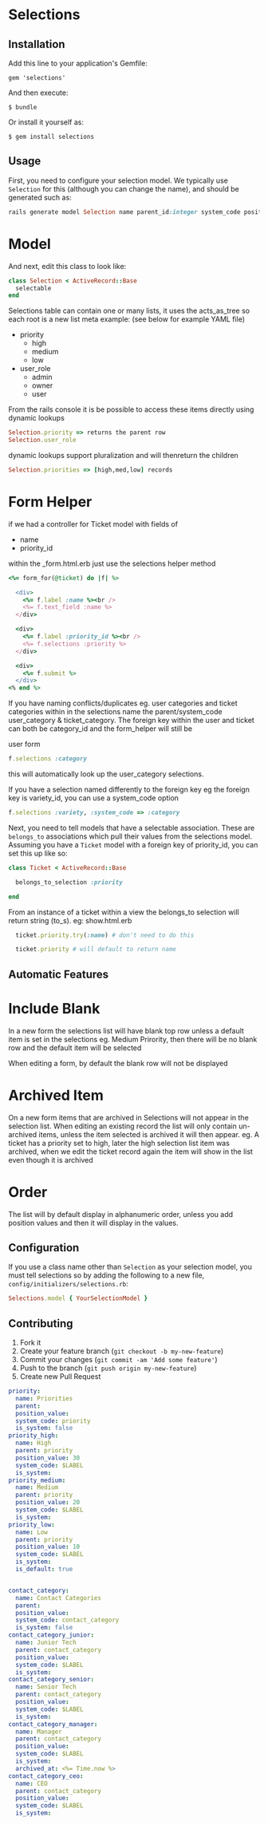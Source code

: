 # Selections

## Installation

Add this line to your application's Gemfile:

    gem 'selections'

And then execute:

    $ bundle

Or install it yourself as:

    $ gem install selections

## Usage

First, you need to configure your selection model. We typically use `Selection` for this (although you
can change the name), and should be generated such as:

```ruby
rails generate model Selection name parent_id:integer system_code position_value:integer is_default:boolean is_system:boolean archived_at:datetime
```

# Model
And next, edit this class to look like:

```ruby
class Selection < ActiveRecord::Base
  selectable
end
```

Selections table can contain one or many lists, it uses the acts_as_tree so each root is a new list
meta example: (see below for example YAML file)
 - priority
   - high
   - medium
   - low
 - user_role
   - admin
   - owner
   - user

From the rails console it is be possible to access these items directly using dynamic lookups

```ruby
Selection.priority => returns the parent row
Selection.user_role
```

dynamic lookups support pluralization and will thenreturn the children

```ruby
Selection.priorities => [high,med,low] records
```

# Form Helper

if we had a controller for Ticket model with fields of
- name
- priority_id

within the _form.html.erb just use the selections helper method

```ruby
<%= form_for(@ticket) do |f| %>

  <div>
    <%= f.label :name %><br />
    <%= f.text_field :name %>
  </div>

  <div>
    <%= f.label :priority_id %><br />
    <%= f.selections :priority %>
  </div>

  <div>
    <%= f.submit %>
  </div>
<% end %>
```

If you have naming conflicts/duplicates eg. user categories and ticket categories within in the selections name the parent/system_code
user_category & ticket_category. The foreign key within the user and ticket can both be category_id and the form_helper will still be

user form
```ruby
f.selections :category
```
this will automatically look up the user_category selections.

If you have a selection named differently to the foreign key eg the foreign key is variety_id, you can use a system_code option

```ruby
f.selections :variety, :system_code => :category
```

Next, you need to tell models that have a selectable association. These are `belongs_to` associations
which pull their values from the selections model. Assuming you have a `Ticket` model with a foreign key of priority_id,
you can set this up like so:

```ruby
class Ticket < ActiveRecord::Base

  belongs_to_selection :priority

end
```

From an instance of a ticket within a view the belongs_to selection will return string (to_s).
eg: show.html.erb


```ruby
  ticket.priority.try(:name) # don't need to do this

  ticket.priority # will default to return name
```

## Automatic Features

# Include Blank

In a new form the selections list will have blank top row unless a default item is set in the selections eg. Medium Prirority, then there
will be no blank row and the default item will be selected

When editing a form, by default the blank row will not be displayed

# Archived Item

On a new form items that are archived in Selections will not appear in the selection list. When editing an existing record the list will only
contain un-archived items, unless the item selected is archived it will then appear.
eg. A ticket has a priority set to high, later the high selection list item was archived, when we edit the ticket record again the item
will show in the list even though it is archived

# Order

The list will by default display in alphanumeric order, unless you add position values and then it will display in the values.

## Configuration

If you use a class name other than `Selection` as your selection model, you must
tell selections so by adding the following to a new file, `config/initializers/selections.rb`:

```ruby
Selections.model { YourSelectionModel }
```

## Contributing

1. Fork it
2. Create your feature branch (`git checkout -b my-new-feature`)
3. Commit your changes (`git commit -am 'Add some feature'`)
4. Push to the branch (`git push origin my-new-feature`)
5. Create new Pull Request


```yaml
priority:
  name: Priorities
  parent:
  position_value:
  system_code: priority
  is_system: false
priority_high:
  name: High
  parent: priority
  position_value: 30
  system_code: $LABEL
  is_system:
priority_medium:
  name: Medium
  parent: priority
  position_value: 20
  system_code: $LABEL
  is_system:
priority_low:
  name: Low
  parent: priority
  position_value: 10
  system_code: $LABEL
  is_system:
  is_default: true


contact_category:
  name: Contact Categories
  parent:
  position_value:
  system_code: contact_category
  is_system: false
contact_category_junior:
  name: Junior Tech
  parent: contact_category
  position_value:
  system_code: $LABEL
  is_system:
contact_category_senior:
  name: Senior Tech
  parent: contact_category
  position_value:
  system_code: $LABEL
  is_system:
contact_category_manager:
  name: Manager
  parent: contact_category
  position_value:
  system_code: $LABEL
  is_system:
  archived_at: <%= Time.now %>
contact_category_ceo:
  name: CEO
  parent: contact_category
  position_value:
  system_code: $LABEL
  is_system:
```
